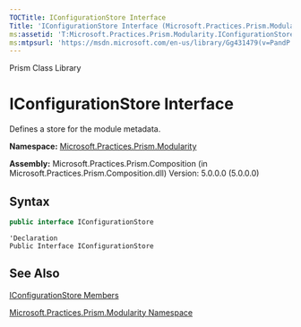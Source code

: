 ```yaml
---
TOCTitle: IConfigurationStore Interface
Title: 'IConfigurationStore Interface (Microsoft.Practices.Prism.Modularity)'
ms:assetid: 'T:Microsoft.Practices.Prism.Modularity.IConfigurationStore'
ms:mtpsurl: 'https://msdn.microsoft.com/en-us/library/Gg431479(v=PandP.50)'
---
```


Prism Class Library

IConfigurationStore Interface
=============================

Defines a store for the module metadata.

**Namespace:** [Microsoft.Practices.Prism.Modularity](https://msdn.microsoft.com/en-us/library/microsoft.practices.prism.modularity(v=pandp.50))

**Assembly:** Microsoft.Practices.Prism.Composition (in Microsoft.Practices.Prism.Composition.dll) Version: 5.0.0.0 (5.0.0.0)


## Syntax


```C#
public interface IConfigurationStore
```
```VB
'Declaration
Public Interface IConfigurationStore
```
See Also
--------


[IConfigurationStore Members](https://msdn.microsoft.com/en-us/library/microsoft.practices.prism.modularity.iconfigurationstore_members(v=pandp.50))

[Microsoft.Practices.Prism.Modularity Namespace](https://msdn.microsoft.com/en-us/library/microsoft.practices.prism.modularity(v=pandp.50))
